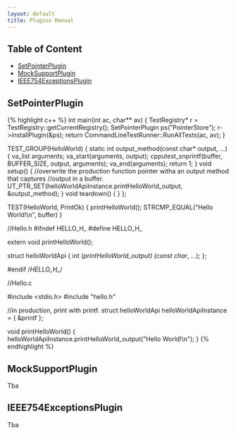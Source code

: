 ```yaml
---
layout: default
title: Plugins Manual
---
```


## Table of Content

* [SetPointerPlugin](#setpointerplugin)
* [MockSupportPlugin](#mocksupportplugin)
* [IEEE754ExceptionsPlugin](#ieee754exceptionsplugin)

<a id="setpointerplugin"> </a>

## SetPointerPlugin

{% highlight c++ %}
int main(int ac, char** av)
{
    TestRegistry* r = TestRegistry::getCurrentRegistry();
    SetPointerPlugin ps("PointerStore");
    r->installPlugin(&ps);
    return CommandLineTestRunner::RunAllTests(ac, av);
}

TEST_GROUP(HelloWorld)
{
   static int output_method(const char* output, ...)
   {
      va_list arguments;
      va_start(arguments, output);
      cpputest_snprintf(buffer, BUFFER_SIZE, output, arguments);
      va_end(arguments);
      return 1;
   }
   void setup()
   {
      //overwrite the production function pointer witha an output method that captures
      //output in a buffer.
      UT_PTR_SET(helloWorldApiInstance.printHelloWorld_output, &output_method);
   }
   void teardown()
   {
   }
};

TEST(HelloWorld, PrintOk)
{
   printHelloWorld();
   STRCMP_EQUAL("Hello World!\n", buffer)
}

//Hello.h
#ifndef HELLO_H_
#define HELLO_H_

extern void printHelloWorld();

struct helloWorldApi {
   int (*printHelloWorld_output) (const char*, ...);
};

#endif /*HELLO_H_*/

//Hello.c

#include <stdio.h>
#include "hello.h"

//in production, print with printf.
struct helloWorldApi helloWorldApiInstance = {
   &printf
};

void printHelloWorld()
{
   helloWorldApiInstance.printHelloWorld_output("Hello World!\n");
}
{% endhighlight %}

<a id="mocksupportplugin"> </a>

## MockSupportPlugin

Tba

<a id="ieee754exceptionsplugin"> </a>

## IEEE754ExceptionsPlugin

Tba